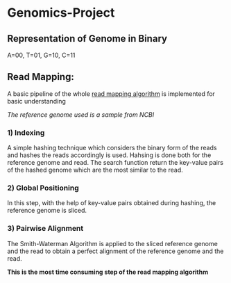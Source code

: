 # Genomics-Project

## Representation of Genome in Binary

A=00, T=01, G=10, C=11

## Read Mapping:

A basic pipeline of the whole [read mapping algorithm](https://github.com/siyap304/Genomics-Project/blob/main/Read_mapping_final.ipynb) is implemented for basic understanding 

_The reference genome used is a sample from NCBI_

### 1) Indexing

A simple hashing technique which considers the binary form of the reads and hashes the reads accordingly is used. 
Hahsing is done both for the reference genome and read.
The search function return the key-value pairs of the hashed genome which are the most similar to the read.

### 2) Global Positioning

In this step, with the help of key-value pairs obtained during hashing, the reference genome is sliced.

### 3) Pairwise Alignment

The Smith-Waterman Algorithm is applied to the sliced reference genome and the read to obtain a perfect alignment of the reference genome and the read.

__This is the most time consuming step of the read mapping algorithm__


